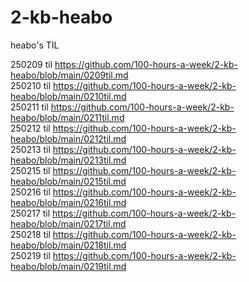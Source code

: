 # 2-kb-heabo
heabo's TIL

250209 til https://github.com/100-hours-a-week/2-kb-heabo/blob/main/0209til.md <br/>
250210 til https://github.com/100-hours-a-week/2-kb-heabo/blob/main/0210til.md <br/>
250211 til https://github.com/100-hours-a-week/2-kb-heabo/blob/main/0211til.md <br/>
250212 til https://github.com/100-hours-a-week/2-kb-heabo/blob/main/0212til.md <br/>
250213 til https://github.com/100-hours-a-week/2-kb-heabo/blob/main/0213til.md <br/>
250215 til https://github.com/100-hours-a-week/2-kb-heabo/blob/main/0215til.md <br/>
250216 til https://github.com/100-hours-a-week/2-kb-heabo/blob/main/0216til.md <br/>
250217 til https://github.com/100-hours-a-week/2-kb-heabo/blob/main/0217til.md <br/>
250218 til https://github.com/100-hours-a-week/2-kb-heabo/blob/main/0218til.md <br/>
250219 til https://github.com/100-hours-a-week/2-kb-heabo/blob/main/0219til.md <br/>